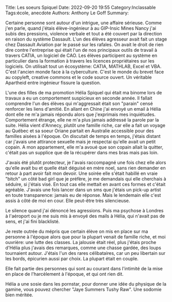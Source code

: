 Title: Les soeurs Spiquel
Date: 2022-09-20 19:55
Category:Inclassable
Tags:école, anecdote
Authors: Anthony Le Goff
Summary:

Certaine personne sont autour d'un intrigue, une affaire sérieuse. Comme j'en parle, quand j'étais élève-ingénieur à au GIP-Insic Mines Nancy j'ai subis des pressions, violence verbale et tout a été couvert par la direction en raison du système Dassault. L'un des élèves agresseur avait fait un stage chez Dassault Aviation par le passé sur les rafales. On avait le droit de rien dire contre l'entreprise qui était l'un de nos principaux outils de travail à travers CATIA, un logiciel de CAO. Les élèves participent au système en particulier dans la formation à travers les licences propriétaires sur les logiciels. On utilisait tout un écosystème: CATIA, MATHLAB, Excel et VBA. C'est l'ancien monde face à la cyberculture. C'est le monde du brevet face au copyleft, creative commons et le code source ouvert. Un véritable Apartheid entre ingénieur fissure la question.

L'une des filles de ma promotion Hélia Spiquel qui était ma binome lors de travaux a eu un comportement suspicieux en seconde année. Il fallait comprendre l'un des élèves qui m'aggressait était son "parain" censé renforcer les liens d'amitié. En allant en Chine j'ai envoyé un email à Hélia dont elle ne m'a jamais répondu alors que j'exprimais mes inquiétudes. Comportement étrange, elle ne m'a plus jamais addressé la parole par la suite. Hélia vient d'Annecy, plutôt une famille riche, car elle a fait un voyage au Québec et sa soeur Oriane partait en Australie accessible pour des familles aisées à l'époque. On discutait de temps en temps, j'étais distant car j'avais une attirance sexuelle mais je respectai qu'elle avait un petit copain. A mon appartement, elle m'a avoué que son copain allait la quitter, c'était pas un supplice que de la récupérer dans mes bras mais pas loin.

J'avais été plutôt protecteur, je l'avais raccompagné une fois chez elle alors qu'elle avait bu et quelle était déguisé en mère noel, sans rien demander en retour à part avoir fait mon devoir. Une soirée elle s'était habillé en vraie "bitch" un côté bad girl que je préfère, je me demandais qui elle cherchais à séduire, si j'étais visé. En tout cas elle mettait en avant ces formes et c'était agréable. J'avais une fois lancer dans un sms que j'étais un pick-up artist en toute transparence: jamais eu de réponse. Mais le lendemain elle c'est assis à côté de moi en cour. Elle peut-être très silencieuse.

Le silence quand j'ai dénoncé les agressions. Puis ma psychose à Londres à l'aéroport ou je me suis mis à envoyé des mails à Hélia, qui n'avait pas de sens, et j'ai fini blacklisté.

Je reste outrée du mépris que certain élève on mis en place sur ma personne à l'époque alors que pour la plupart venait de famille riche, et moi ouvrière: une lutte des classes. La jalousie était réel, plus j'étais proche d'Hélia plus j'avais des remarques, comme une chasse gardée, des loups tournaient autour. J'étais l'un des rares célibataires, car un peu libertain sur les bords, épicurien aussi par choix. La plupart était en couple.

Elle fait partie des personnes qui sont au courant dans l'intimité de la mise en place de l'harcèlement à l'époque, et qui ont rien dit.

Hélia a une sosie dans les pornstar, pour donner une idée du physique de la gamine, vous pouvez chercher "Jaye Summers Tushy Raw". Une sodomie bien méritée.